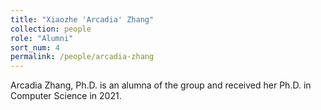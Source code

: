 ```yaml
---
title: "Xiaozhe 'Arcadia' Zhang"
collection: people
role: "Alumni"
sort_num: 4
permalink: /people/arcadia-zhang
---
```


Arcadia Zhang, Ph.D. is an alumna of the group and received her Ph.D. in Computer Science in 2021.